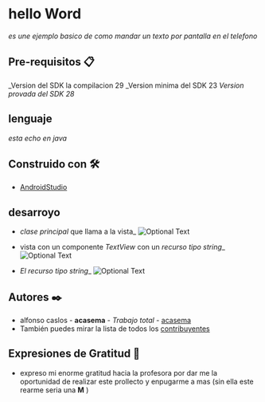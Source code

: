 # hello Word

_es une ejemplo basico de como mandar un texto por pantalla en el telefono_

## Pre-requisitos 📋

_Version del SDK la compilacion 29
_Version minima del SDK 23
_Version provada del SDK 28_

## lenguaje 

_esta echo en java_

## Construido con 🛠️

* [AndroidStudio](https://developer.android.com/studio)

## desarroyo

* *clase principal* que llama a la vista_
![Optional Text](../master/README.img/clasePrincipal_onCreate.JPG)

* vista con un componente *TextView* con un *recurso tipo string*_
![Optional Text](../master/README.img/xmlPrincipal_tvMessage.JPG)

* *El recurso tipo string*_
![Optional Text](../master/README.img/xmlRecurso_string.JPG)

## Autores ✒️

* alfonso caslos - **acasema** - *Trabajo total* - [acasema](https://github.com/alfonso-portada)
* También puedes mirar la lista de todos los [contribuyentes](https://github.com/alfonso-portada/helloWord/contributors) 

## Expresiones de Gratitud 🎁

* expreso mi enorme gratitud hacia la profesora por dar me la oportunidad de realizar este prollecto y enpugarme a mas (sin ella este rearme seria una **M** )
